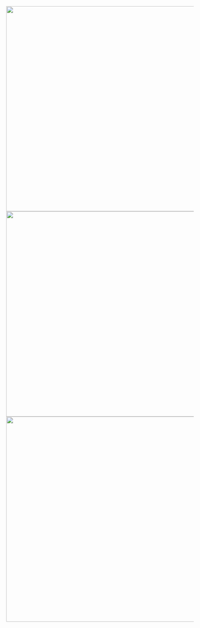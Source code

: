 

<img src="https://github.com/navjeet-lohan/To-Do-Flutter-App/assets/95700223/10878045-b292-454e-bd10-74161c74a528" height="550">
<img src="https://github.com/navjeet-lohan/To-Do-Flutter-App/assets/95700223/4353a069-a71f-4762-a169-674abe8f1469" height="550">
<img src="https://github.com/navjeet-lohan/To-Do-Flutter-App/assets/95700223/17d35f9d-0094-4e90-99f6-b1543d56037e" height="550">


